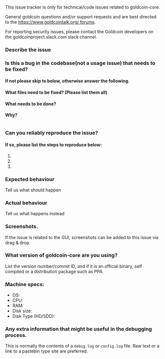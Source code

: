 <!--- Remove sections that do not apply -->

This issue tracker is only for technical/code issues related to goldcoin-core.

General goldcoin questions and/or support requests and are best directed to the [https://www.goldcointalk.org/ forums](https://www.goldcointalk.org/).

For reporting security issues, please contact the Goldcoin developers on the goldcoinproject.slack.com slack channel.

### Describe the issue

### Is this a bug in the codebase(not a usage issue) that needs to be fixed?
#### If not please skip to below, otherwise answer the following.

#### What files need to be fixed? (Please list them all)

#### What needs to be done?

#### Why?

#

### Can you reliably reproduce the issue?
#### If so, please list the steps to reproduce below:
1.
2.
3.

### Expected behaviour
Tell us what should happen

### Actual behaviour
Tell us what happens instead

### Screenshots.
If the issue is related to the GUI, screenshots can be added to this issue via drag & drop.

### What version of goldcoin-core are you using?
List the version number/commit ID, and if it is an official binary, self compiled or a distribution package such as PPA.

### Machine specs:
- OS:
- CPU:
- RAM:
- Disk size:
- Disk Type (HD/SDD):

### Any extra information that might be useful in the debugging process.
This is normally the contents of a `debug.log` or `config.log` file. Raw text or a link to a pastebin type site are preferred.
